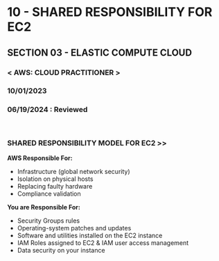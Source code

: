 # 10 - SHARED RESPONSIBILITY FOR EC2

## SECTION 03 - ELASTIC COMPUTE CLOUD <br>

### < AWS: CLOUD PRACTITIONER > <br>

### 10/01/2023 <br>

### 06/19/2024 : Reviewed <br>

<br>

### SHARED RESPONSIBILITY MODEL FOR EC2 >>

**AWS Responsible For:**

- Infrastructure (global network security)
- Isolation on physical hosts
- Replacing faulty hardware
- Compliance validation

**You are Responsible For:**

- Security Groups rules
- Operating-system patches and updates
- Software and utilities installed on the EC2 instance
- IAM Roles assigned to EC2 & IAM user access management
- Data security on your instance
  <br>
